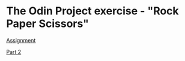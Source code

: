 # The Odin Project exercise - "Rock Paper Scissors"
[Assignment](https://www.theodinproject.com/paths/foundations/courses/foundations/lessons/rock-paper-scissors)

[Part 2](https://www.theodinproject.com/paths/foundations/courses/foundations/lessons/revisiting-rock-paper-scissors)